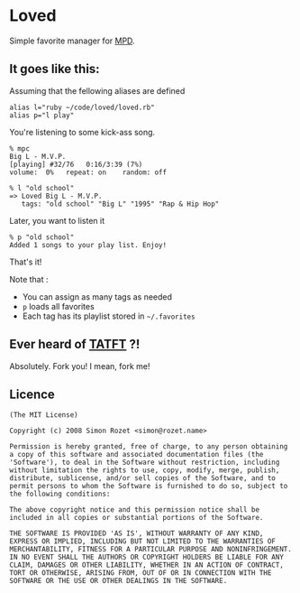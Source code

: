Loved
=====

Simple favorite manager for [MPD][].

It goes like this:
------------------

Assuming that the fellowing aliases are defined

    alias l="ruby ~/code/loved/loved.rb"
    alias p="l play"

You're listening to some kick-ass song.

    % mpc
    Big L - M.V.P.
    [playing] #32/76   0:16/3:39 (7%)
    volume:  0%   repeat: on    random: off

    % l "old school"
    => Loved Big L - M.V.P.
       tags: "old school" "Big L" "1995" "Rap & Hip Hop"

Later, you want to listen it

    % p "old school"
    Added 1 songs to your play list. Enjoy!

That's it!

Note that :

* You can assign as many tags as needed
* `p` loads all favorites
* Each tag has its playlist stored in `~/.favorites`

Ever heard of [TATFT][] ?!
-------------------------
Absolutely. Fork you! I mean, fork me!

Licence
-------

    (The MIT License)

    Copyright (c) 2008 Simon Rozet <simon@rozet.name>

    Permission is hereby granted, free of charge, to any person obtaining
    a copy of this software and associated documentation files (the
    'Software'), to deal in the Software without restriction, including
    without limitation the rights to use, copy, modify, merge, publish,
    distribute, sublicense, and/or sell copies of the Software, and to
    permit persons to whom the Software is furnished to do so, subject to
    the following conditions:

    The above copyright notice and this permission notice shall be
    included in all copies or substantial portions of the Software.

    THE SOFTWARE IS PROVIDED 'AS IS', WITHOUT WARRANTY OF ANY KIND,
    EXPRESS OR IMPLIED, INCLUDING BUT NOT LIMITED TO THE WARRANTIES OF
    MERCHANTABILITY, FITNESS FOR A PARTICULAR PURPOSE AND NONINFRINGEMENT.
    IN NO EVENT SHALL THE AUTHORS OR COPYRIGHT HOLDERS BE LIABLE FOR ANY
    CLAIM, DAMAGES OR OTHER LIABILITY, WHETHER IN AN ACTION OF CONTRACT,
    TORT OR OTHERWISE, ARISING FROM, OUT OF OR IN CONNECTION WITH THE
    SOFTWARE OR THE USE OR OTHER DEALINGS IN THE SOFTWARE.

[MPD]: http://www.musicpd.org/
[TATFT]: http://rubyhoedown2008.confreaks.com/05-bryan-liles-lightning-talk-tatft-test-all-the-f-in-time.html
